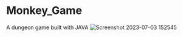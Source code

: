 # Monkey_Game
A dungeon game built with JAVA 
![Screenshot 2023-07-03 152545](https://github.com/JurasEz/Monkey_Game/assets/115423590/bdd117a7-4f0d-4fda-ba7a-0b0cadb56918)
